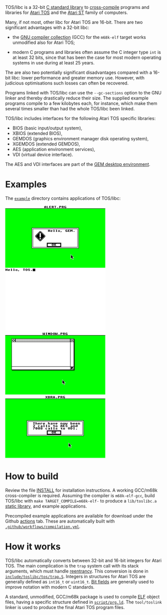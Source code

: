 TOS/libc is a 32-bit
[C standard library](https://en.wikipedia.org/wiki/C_standard_library)
to [cross-compile](https://en.wikipedia.org/wiki/Cross_compiler) programs and
libraries for [Atari TOS](https://en.wikipedia.org/wiki/Atari_TOS) and the
[Atari ST](https://en.wikipedia.org/wiki/Atari_ST) family of computers.

Many, if not most, other libc for Atari TOS are 16-bit. There are two
significant advantages with a 32-bit libc:

- the [GNU compiler collection](https://en.wikipedia.org/wiki/GNU_Compiler_Collection)
  (GCC) for the `m68k-elf` target works unmodified also for Atari TOS;

- modern C programs and libraries often assume the C integer type `int` is
  at least 32 bits, since that has been the case for most modern operating
  systems in use during at least 25 years.

The are also two potentially significant disadvantages compared with a 16-bit
libc: lower performance and greater memory use. However, with judicious
optimisations such losses can often be recovered.

Programs linked with TOS/libc can use the `--gc-sections` option to the
GNU linker and thereby drastically reduce their size. The supplied example
programs compile to a few kilobytes each, for instance, which make them
several times smaller than had the whole TOS/libc been linked.

TOS/libc includes interfaces for the following Atari TOS specific libraries:

- BIOS (basic input/output system),
- XBIOS (extended BIOS),
- GEMDOS (graphics environment manager disk operating system),
- XGEMDOS (extended GEMDOS),
- AES (application environment services),
- VDI (virtual device interface).

The AES and VDI interfaces are part of the
[GEM desktop environment](https://en.wikipedia.org/wiki/GEM_(desktop_environment)).

# Examples

The [`example`](https://github.com/frno7/toslibc/tree/main/example) directory
contains applications of TOS/libc:

![ALERT.PRG](https://raw.githubusercontent.com/frno7/toslibc/main/example/alert.png)
![HELLO.PRG](https://raw.githubusercontent.com/frno7/toslibc/main/example/hello.png)
![WINDOW.PRG](https://raw.githubusercontent.com/frno7/toslibc/main/example/window.png)
![XBRA.PRG](https://raw.githubusercontent.com/frno7/toslibc/main/example/xbra.png)

# How to build

Review the file [INSTALL](https://github.com/frno7/toslibc/blob/main/INSTALL)
for installation instructions. A working GCC/m68k cross-compiler is required.
Assuming the compiler is `m68k-elf-gcc`, build TOS/libc with
`make TARGET_COMPILE=m68k-elf-` to produce a `lib/toslibc.a`
[static library](https://en.wikipedia.org/wiki/Static_library),
and example applications.

Precompiled example applications are available for download under the Github
[actions](https://github.com/frno7/toslibc/actions) tab. These are
automatically built with
[`.github/workflows/compilation.yml`](https://github.com/frno7/toslibc/blob/main/.github/workflows/compilation.yml).

# How it works

TOS/libc automatically converts between 32-bit and 16-bit integers for
Atari TOS. The main complication is the `trap` system call with its stack
arguments, which must handle
[reentrancy](https://en.wikipedia.org/wiki/Reentrancy_(computing)). This
conversion is done in
[`include/toslibc/tos/trap.S`](https://github.com/frno7/toslibc/tree/main/include/toslibc/tos/trap.S).
Integers in structures for Atari TOS are generally defined as `int16_t` or
`uint16_t`. [Bit fields](https://en.wikipedia.org/wiki/Bit_field) are generally
used to improve notation with modern C standards.

A standard, unmodified, GCC/m68k package is used to compile
[ELF](https://en.wikipedia.org/wiki/Executable_and_Linkable_Format) object
files, having a specific structure defined in
[`script/prg.ld`](https://github.com/frno7/toslibc/blob/main/script/prg.ld).
The `tool/toslink` linker is used to produce the final Atari TOS program files.
